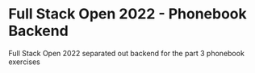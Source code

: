 # Full Stack Open 2022 - Phonebook Backend
Full Stack Open 2022 separated out backend for the part 3 phonebook exercises
